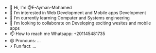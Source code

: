 - 👋 Hi, I’m @E-Ayman-Mohamed
- 👀 I’m interested in Web Development and Mobile apps Development
- 🌱 I’m currently learning Computer and Systems engineering
- 💞️ I’m looking to collaborate on Developing exciting wesites and mobile apps
- 📫 How to reach me Whatsapp: +201145481735 
- 😄 Pronouns: ...
- ⚡ Fun fact: ...
